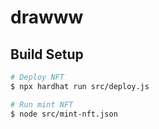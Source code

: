 # drawww

## Build Setup

```bash
# Deploy NFT
$ npx hardhat run src/deploy.js

# Run mint NFT
$ node src/mint-nft.json